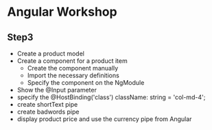 # Angular Workshop

## Step3
- Create a product model
- Create a component for a product item
  - Create the component manually
  - Import the necessary definitions
  - Specify the component on the NgModule
- Show the @Input parameter
- specify the @HostBinding('class') className: string = 'col-md-4';
- create shortText pipe
- create badwords pipe
- display product price and use the currency pipe from Angular